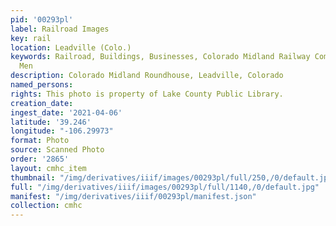```yaml
---
pid: '00293pl'
label: Railroad Images
key: rail
location: Leadville (Colo.)
keywords: Railroad, Buildings, Businesses, Colorado Midland Railway Company, People,
  Men
description: Colorado Midland Roundhouse, Leadville, Colorado
named_persons: 
rights: This photo is property of Lake County Public Library.
creation_date: 
ingest_date: '2021-04-06'
latitude: '39.246'
longitude: "-106.29973"
format: Photo
source: Scanned Photo
order: '2865'
layout: cmhc_item
thumbnail: "/img/derivatives/iiif/images/00293pl/full/250,/0/default.jpg"
full: "/img/derivatives/iiif/images/00293pl/full/1140,/0/default.jpg"
manifest: "/img/derivatives/iiif/00293pl/manifest.json"
collection: cmhc
---
```

